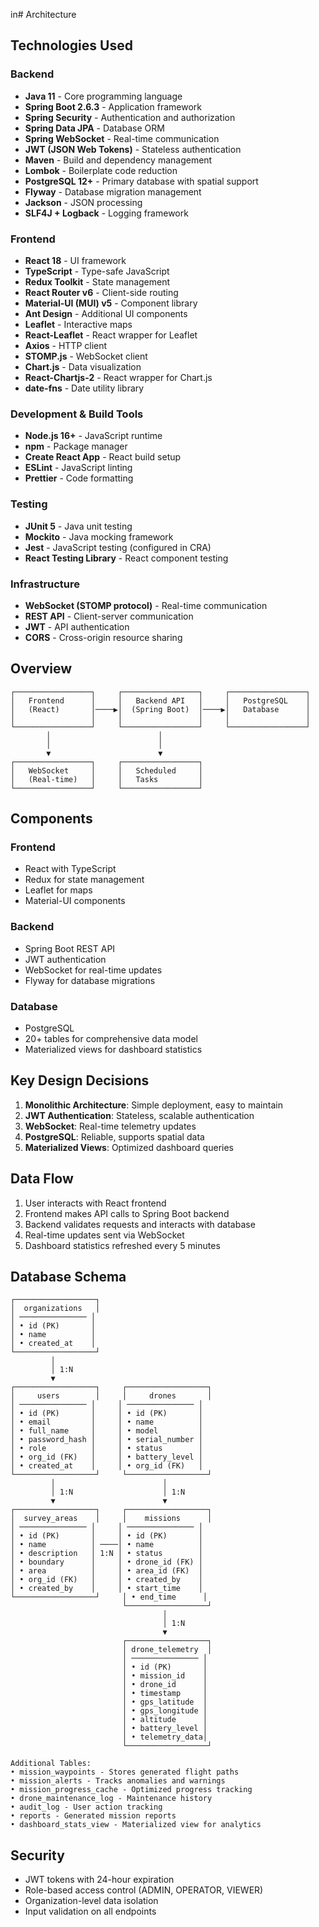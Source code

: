 in# Architecture

## Technologies Used

### Backend
- **Java 11** - Core programming language
- **Spring Boot 2.6.3** - Application framework
- **Spring Security** - Authentication and authorization
- **Spring Data JPA** - Database ORM
- **Spring WebSocket** - Real-time communication
- **JWT (JSON Web Tokens)** - Stateless authentication
- **Maven** - Build and dependency management
- **Lombok** - Boilerplate code reduction
- **PostgreSQL 12+** - Primary database with spatial support
- **Flyway** - Database migration management
- **Jackson** - JSON processing
- **SLF4J + Logback** - Logging framework

### Frontend
- **React 18** - UI framework
- **TypeScript** - Type-safe JavaScript
- **Redux Toolkit** - State management
- **React Router v6** - Client-side routing
- **Material-UI (MUI) v5** - Component library
- **Ant Design** - Additional UI components
- **Leaflet** - Interactive maps
- **React-Leaflet** - React wrapper for Leaflet
- **Axios** - HTTP client
- **STOMP.js** - WebSocket client
- **Chart.js** - Data visualization
- **React-Chartjs-2** - React wrapper for Chart.js
- **date-fns** - Date utility library

### Development & Build Tools
- **Node.js 16+** - JavaScript runtime
- **npm** - Package manager
- **Create React App** - React build setup
- **ESLint** - JavaScript linting
- **Prettier** - Code formatting

### Testing
- **JUnit 5** - Java unit testing
- **Mockito** - Java mocking framework
- **Jest** - JavaScript testing (configured in CRA)
- **React Testing Library** - React component testing

### Infrastructure
- **WebSocket (STOMP protocol)** - Real-time communication
- **REST API** - Client-server communication
- **JWT** - API authentication
- **CORS** - Cross-origin resource sharing

## Overview

```
┌─────────────────┐     ┌─────────────────┐     ┌─────────────────┐
│   Frontend      │     │   Backend API   │     │   PostgreSQL    │
│   (React)       │────▶│  (Spring Boot)  │────▶│   Database      │
│                 │     │                 │     │                 │
└─────────────────┘     └─────────────────┘     └─────────────────┘
        │                        │
        │                        │
        ▼                        ▼
┌─────────────────┐     ┌─────────────────┐
│   WebSocket     │     │   Scheduled     │
│   (Real-time)   │     │   Tasks         │
└─────────────────┘     └─────────────────┘
```

## Components

### Frontend
- React with TypeScript
- Redux for state management
- Leaflet for maps
- Material-UI components

### Backend
- Spring Boot REST API
- JWT authentication
- WebSocket for real-time updates
- Flyway for database migrations

### Database
- PostgreSQL
- 20+ tables for comprehensive data model
- Materialized views for dashboard statistics

## Key Design Decisions

1. **Monolithic Architecture**: Simple deployment, easy to maintain
2. **JWT Authentication**: Stateless, scalable authentication
3. **WebSocket**: Real-time telemetry updates
4. **PostgreSQL**: Reliable, supports spatial data
5. **Materialized Views**: Optimized dashboard queries

## Data Flow

1. User interacts with React frontend
2. Frontend makes API calls to Spring Boot backend
3. Backend validates requests and interacts with database
4. Real-time updates sent via WebSocket
5. Dashboard statistics refreshed every 5 minutes

## Database Schema

```
┌──────────────────┐
│  organizations   │
│ ─────────────── │
│ • id (PK)       │
│ • name          │
│ • created_at    │
└──────────────────┘
         │
         │ 1:N
         ▼
┌──────────────────┐     ┌──────────────────┐
│     users        │     │     drones       │
│ ─────────────── │     │ ─────────────── │
│ • id (PK)       │     │ • id (PK)       │
│ • email         │     │ • name          │
│ • full_name     │     │ • model         │
│ • password_hash │     │ • serial_number │
│ • role          │     │ • status        │
│ • org_id (FK)   │     │ • battery_level │
│ • created_at    │     │ • org_id (FK)   │
└──────────────────┘     └──────────────────┘
         │                        │
         │ 1:N                    │ 1:N
         ▼                        ▼
┌──────────────────┐     ┌──────────────────┐
│  survey_areas    │     │    missions      │
│ ─────────────── │     │ ─────────────── │
│ • id (PK)       │     │ • id (PK)       │
│ • name          │ ────│ • name          │
│ • description   │ 1:N │ • status        │
│ • boundary      │     │ • drone_id (FK) │
│ • area          │     │ • area_id (FK)  │
│ • org_id (FK)   │     │ • created_by    │
│ • created_by    │     │ • start_time    │
└──────────────────┘     │ • end_time      │
                         └──────────────────┘
                                  │
                                  │ 1:N
                                  ▼
                         ┌──────────────────┐
                         │ drone_telemetry  │
                         │ ─────────────── │
                         │ • id (PK)       │
                         │ • mission_id    │
                         │ • drone_id      │
                         │ • timestamp     │
                         │ • gps_latitude  │
                         │ • gps_longitude │
                         │ • altitude      │
                         │ • battery_level │
                         │ • telemetry_data│
                         └──────────────────┘

Additional Tables:
• mission_waypoints - Stores generated flight paths
• mission_alerts - Tracks anomalies and warnings
• mission_progress_cache - Optimized progress tracking
• drone_maintenance_log - Maintenance history
• audit_log - User action tracking
• reports - Generated mission reports
• dashboard_stats_view - Materialized view for analytics
```

## Security

- JWT tokens with 24-hour expiration
- Role-based access control (ADMIN, OPERATOR, VIEWER)
- Organization-level data isolation
- Input validation on all endpoints